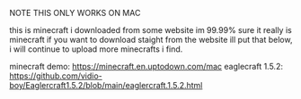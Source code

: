   NOTE THIS ONLY WORKS ON MAC

  this is minecraft i downloaded from some website im 99.99% sure it really is minecraft
  if you want to download staight from the website ill put that below,
  i will continue to upload more minecrafts i find.

  minecraft demo: https://minecraft.en.uptodown.com/mac
  eaglecraft 1.5.2: https://github.com/vidio-boy/Eaglercraft1.5.2/blob/main/eaglercraft.1.5.2.html
